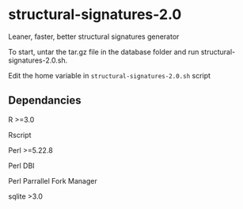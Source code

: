 # structural-signatures-2.0
Leaner, faster, better structural signatures generator

To start, untar the tar.gz file in the database folder and run structural-signatures-2.0.sh.

Edit the home variable in `structural-signatures-2.0.sh` script

## Dependancies
R >=3.0

Rscript

Perl >=5.22.8

Perl DBI

Perl Parrallel Fork Manager

sqlite >3.0
